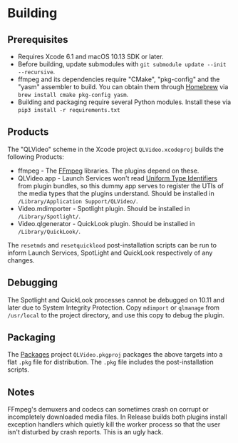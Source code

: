 Building
========

Prerequisites
-------
* Requires Xcode 6.1 and macOS 10.13 SDK or later.
* Before building, update submodules with `git submodule update --init --recursive`.
* ffmpeg and its dependencies require "CMake", "pkg-config" and the "yasm" assembler to build. You can obtain them
  through [Homebrew](https://brew.sh) via `brew install cmake pkg-config yasm`.
* Building and packaging require several Python modules. Install these via `pip3 install -r requirements.txt`

Products
-------
The "QLVideo" scheme in the Xcode project `QLVideo.xcodeproj` builds the following Products:

* ffmpeg - The [FFmpeg](http://ffmpeg.org/) libraries. The plugins depend on these.
* QLVideo.app - Launch Services won't read [Uniform Type Identifiers](http://developer.apple.com/library/mac/documentation/General/Conceptual/DevPedia-CocoaCore/UniformTypeIdentifier.html) from plugin bundles, so this dummy app serves to register the UTIs of the media types that the plugins understand. Should be installed in `/Library/Application Support/QLVideo/`.
* Video.mdimporter - Spotlight plugin. Should be installed in `/Library/Spotlight/`.
* Video.qlgenerator - QuickLook plugin. Should be installed in `/Library/QuickLook/`.

The `resetmds` and `resetquicklood` post-installation scripts can be run to inform Launch Services, SpotLight and QuickLook respectively of any changes.

Debugging
---------
The Spotlight and QuickLook processes cannot be debugged on 10.11 and later due to System Integrity Protection. Copy `mdimport` or `qlmanage` from `/usr/local` to the project directory, and use this copy to debug the plugin.

Packaging
---------
The [Packages](http://s.sudre.free.fr/Software/Packages/about.html) project `QLVideo.pkgproj` packages the above targets into a flat `.pkg` file for distribution. The `.pkg` file includes the post-installation scripts.

Notes
-----
FFmpeg's demuxers and codecs can sometimes crash on corrupt or incompletely downloaded media files. In Release builds both plugins install exception handlers which quietly kill the worker process so that the user isn't disturbed by crash reports. This is an ugly hack.
